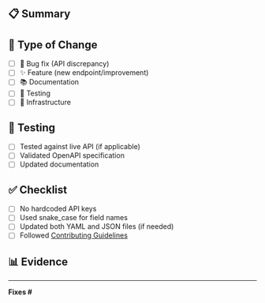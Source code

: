 ## 📋 Summary

<!-- Brief description of what this PR does -->

## 🔄 Type of Change
- [ ] 🐛 Bug fix (API discrepancy)
- [ ] ✨ Feature (new endpoint/improvement)
- [ ] 📚 Documentation
- [ ] 🧪 Testing
- [ ] 🔧 Infrastructure

## 🧪 Testing
- [ ] Tested against live API (if applicable)
- [ ] Validated OpenAPI specification
- [ ] Updated documentation

## ✅ Checklist
- [ ] No hardcoded API keys
- [ ] Used snake_case for field names
- [ ] Updated both YAML and JSON files (if needed)
- [ ] Followed [Contributing Guidelines](CONTRIBUTING.md)

## 📊 Evidence
<!-- For API changes, paste actual response examples -->

---
**Fixes #** <!-- Link to issue if applicable --> 